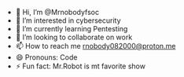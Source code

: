 - 👋 Hi, I’m @Mrnobodyfsoc
- 👀 I’m interested in cybersecurity
- 🌱 I’m currently learning Pentesting
- 💞️ I’m looking to collaborate on work
- 📫 How to reach me rnobody082000@proton.me
- 😄 Pronouns: Code
- ⚡ Fun fact: Mr.Robot is mt favorite show

<!---
Mrnobodyfsoc/Mrnobodyfsoc is a ✨ special ✨ repository because its `README.md` (this file) appears on your GitHub profile.
You can click the Preview link to take a look at your changes.
--->
